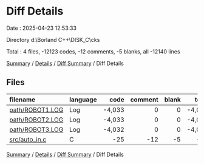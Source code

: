 # Diff Details

Date : 2025-04-23 12:53:33

Directory d:\\Borland C++\\DISK_C\\cks

Total : 4 files,  -12123 codes, -12 comments, -5 blanks, all -12140 lines

[Summary](results.md) / [Details](details.md) / [Diff Summary](diff.md) / Diff Details

## Files
| filename | language | code | comment | blank | total |
| :--- | :--- | ---: | ---: | ---: | ---: |
| [path/ROBOT1.LOG](/path/ROBOT1.LOG) | Log | -4,033 | 0 | 0 | -4,033 |
| [path/ROBOT2.LOG](/path/ROBOT2.LOG) | Log | -4,033 | 0 | 0 | -4,033 |
| [path/ROBOT3.LOG](/path/ROBOT3.LOG) | Log | -4,032 | 0 | 0 | -4,032 |
| [src/auto\_in.c](/src/auto_in.c) | C | -25 | -12 | -5 | -42 |

[Summary](results.md) / [Details](details.md) / [Diff Summary](diff.md) / Diff Details